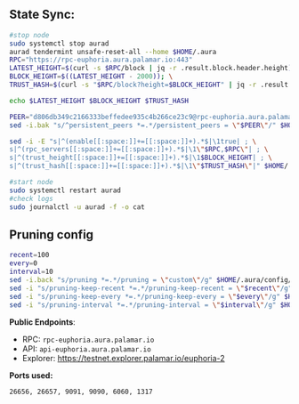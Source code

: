 
## State Sync:
```bash
#stop node
sudo systemctl stop aurad
aurad tendermint unsafe-reset-all --home $HOME/.aura
RPC="https://rpc-euphoria.aura.palamar.io:443"
LATEST_HEIGHT=$(curl -s $RPC/block | jq -r .result.block.header.height); \
BLOCK_HEIGHT=$((LATEST_HEIGHT - 2000)); \
TRUST_HASH=$(curl -s "$RPC/block?height=$BLOCK_HEIGHT" | jq -r .result.block_id.hash)

echo $LATEST_HEIGHT $BLOCK_HEIGHT $TRUST_HASH

PEER="d806db349c2166333beffedee935c4b266ce23c9@rpc-euphoria.aura.palamar.io:46656"
sed -i.bak "s/^persistent_peers *=.*/persistent_peers = \"$PEER\"/" $HOME/.aura/config/config.toml

sed -i -E "s|^(enable[[:space:]]+=[[:space:]]+).*$|\1true| ; \
s|^(rpc_servers[[:space:]]+=[[:space:]]+).*$|\1\"$RPC,$RPC\"| ; \
s|^(trust_height[[:space:]]+=[[:space:]]+).*$|\1$BLOCK_HEIGHT| ; \
s|^(trust_hash[[:space:]]+=[[:space:]]+).*$|\1\"$TRUST_HASH\"|" $HOME/.aura/config/config.toml

#start node
sudo systemctl restart aurad
#check logs
sudo journalctl -u aurad -f -o cat
```
## Pruning config
```bash
recent=100
every=0
interval=10
sed -i.back "s/pruning *=.*/pruning = \"custom\"/g" $HOME/.aura/config/app.toml
sed -i "s/pruning-keep-recent *=.*/pruning-keep-recent = \"$recent\"/g" $HOME/.aura/config/app.toml
sed -i "s/pruning-keep-every *=.*/pruning-keep-every = \"$every\"/g" $HOME/.aura/config/app.toml
sed -i "s/pruning-interval *=.*/pruning-interval = \"$interval\"/g" $HOME/.aura/config/app.toml
```

**Public Endpoints**:
 - RPC: `rpc-euphoria.aura.palamar.io`
 - API: `api-euphoria.aura.palamar.io`
 - Explorer: https://testnet.explorer.palamar.io/euphoria-2

**Ports used:**

`26656, 26657, 9091, 9090, 6060, 1317`
